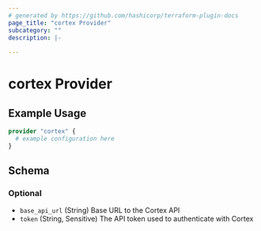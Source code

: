 ```yaml
---
# generated by https://github.com/hashicorp/terraform-plugin-docs
page_title: "cortex Provider"
subcategory: ""
description: |-
  
---
```


# cortex Provider



## Example Usage

```terraform
provider "cortex" {
  # example configuration here
}
```

<!-- schema generated by tfplugindocs -->
## Schema

### Optional

- `base_api_url` (String) Base URL to the Cortex API
- `token` (String, Sensitive) The API token used to authenticate with Cortex
